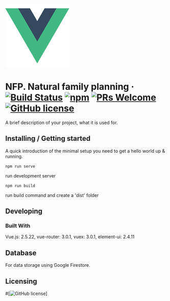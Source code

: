![Logo of the project](./src/assets/img/logo.png)

# NFP. Natural family planning &middot; [![Build Status](https://img.shields.io/travis/npm/npm/latest.svg?style=flat-square)](https://travis-ci.org/npm/npm) [![npm](https://img.shields.io/npm/v/npm.svg?style=flat-square)](https://www.npmjs.com/package/npm) [![PRs Welcome](https://img.shields.io/badge/PRs-welcome-brightgreen.svg?style=flat-square)](http://makeapullrequest.com) [![GitHub license](https://img.shields.io/badge/license-MIT-blue.svg?style=flat-square)](https://github.com/your/your-project/blob/master/LICENSE)

A brief description of your project, what it is used for.

## Installing / Getting started

A quick introduction of the minimal setup you need to get a hello world up &
running.

```shell
npm run serve 
```
run development server

```shell
npm run build
```
run build command and create a 'dist' folder
## Developing

### Built With
Vue.js: 2.5.22, vue-router: 3.0.1, vuex: 3.0.1, element-ui: 2.4.11

<!-- ### Prerequisites -->
<!-- What is needed to set up the dev environment. For instance, global dependencies or any other tools. include download links. -->


<!-- ### Setting up Dev

Here's a brief intro about what a developer must do in order to start developing
the project further:

```shell
git clone https://github.com/your/your-project.git
cd your-project/
packagemanager install
```

And state what happens step-by-step. If there is any virtual environment, local server or database feeder needed, explain here. -->

<!-- ### Building

If your project needs some additional steps for the developer to build the
project after some code changes, state them here. for example:

```shell
./configure
make
make install
```

Here again you should state what actually happens when the code above gets
executed. -->

<!-- ### Deploying / Publishing
give instructions on how to build and release a new version
In case there's some step you have to take that publishes this project to a
server, this is the right time to state it.

```shell
packagemanager deploy your-project -s server.com -u username -p password
```

And again you'd need to tell what the previous code actually does. -->

<!-- ## Versioning

We can maybe use [SemVer](http://semver.org/) for versioning. For the versions available, see the [link to tags on this repository](/tags). -->


<!-- ## Configuration

Here you should write what are all of the configurations a user can enter when
using the project. -->

<!-- ## Tests

Describe and show how to run the tests with code examples.
Explain what these tests test and why.

```shell
Give an example
``` -->

<!-- ## Style guide

Explain your code style and show how to check it.

## Api Reference

If the api is external, link to api documentation. If not describe your api including authentication methods as well as explaining all the endpoints with their required parameters. -->


## Database

For data storage using Google Firestore. 
<!-- Explaining what database (and version) has been used. Provide download links.
Documents your database design and schemas, relations etc...  -->

## Licensing

#[![GitHub license](https://img.shields.io/badge/license-MIT-blue.svg?style=flat-square)]
<!-- State what the license is and how to find the text version of the license. -->
